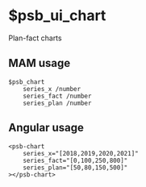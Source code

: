 # $psb_ui_chart

Plan-fact charts

## MAM usage

```tree
$psb_chart
	series_x /number
	series_fact /number
	series_plan /number
```

## Angular usage

```
<psb-chart
	series_x="[2018,2019,2020,2021]"
	series_fact="[0,100,250,800]"
	series_plan="[50,80,150,500]"
></psb-chart>
```
